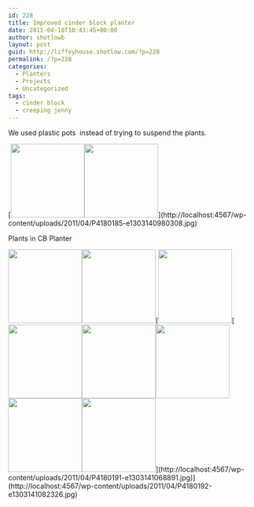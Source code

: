 ```yaml
---
id: 228
title: Improved cinder block planter
date: 2011-04-18T10:43:45+00:00
author: shotlowb
layout: post
guid: http://liffeyhouse.shotlow.com/?p=228
permalink: /?p=228
categories:
  - Planters
  - Projects
  - Uncategorized
tags:
  - cinder block
  - creeping jenny
---
```

We used plastic pots  instead of trying to suspend the plants.

[<img class="alignnone size-thumbnail wp-image-244" title="CB Planter" src="http://liffeyhouse.shotlow.com/wp-content/uploads/2011/04/P4180185-150x150.jpg" alt="" width="150" height="150" />[<img class="alignnone size-thumbnail wp-image-239" title="CB Planter" src="http://liffeyhouse.shotlow.com/wp-content/uploads/2011/04/P4180190-150x150.jpg" alt="" width="150" height="150" />](http://localhost:4567/wp-content/uploads/2011/04/P4180190-e1303141046126.jpg)](http://localhost:4567/wp-content/uploads/2011/04/P4180185-e1303140980308.jpg)

Plants in CB Planter

[<img class="alignnone size-thumbnail wp-image-235" title="CB Planter" src="http://liffeyhouse.shotlow.com/wp-content/uploads/2011/04/P4180194-150x150.jpg" alt="" width="150" height="150" />](http://localhost:4567/wp-content/uploads/2011/04/P4180194-e1303141116856.jpg)[<img class="alignnone size-thumbnail wp-image-236" title="CB Planter" src="http://liffeyhouse.shotlow.com/wp-content/uploads/2011/04/P4180193-150x150.jpg" alt="" width="150" height="150" />](http://localhost:4567/wp-content/uploads/2011/04/P4180193-e1303141097447.jpg)[<img class="alignnone size-thumbnail wp-image-237" title="CB Planter" src="http://liffeyhouse.shotlow.com/wp-content/uploads/2011/04/P4180192-150x150.jpg" alt="" width="150" height="150" />[<img class="alignnone size-thumbnail wp-image-238" title="CB Planter - Creeping Jenny" src="http://liffeyhouse.shotlow.com/wp-content/uploads/2011/04/P4180191-150x150.jpg" alt="" width="150" height="150" />[<img class="alignnone size-thumbnail wp-image-240" title="CB Planter - Creeping Jenny" src="http://liffeyhouse.shotlow.com/wp-content/uploads/2011/04/P4180189-150x150.jpg" alt="" width="150" height="150" />](http://localhost:4567/wp-content/uploads/2011/04/P4180189-e1303141031681.jpg)[<img class="alignnone size-thumbnail wp-image-241" title="CB Planter" src="http://liffeyhouse.shotlow.com/wp-content/uploads/2011/04/P4180188-150x150.jpg" alt="" width="150" height="150" />](http://localhost:4567/wp-content/uploads/2011/04/P4180188-e1303141015627.jpg)[<img class="alignnone size-thumbnail wp-image-242" title="CB Planter" src="http://liffeyhouse.shotlow.com/wp-content/uploads/2011/04/P4180187-150x150.jpg" alt="" width="150" height="150" />](http://localhost:4567/wp-content/uploads/2011/04/P4180187-e1303141003503.jpg)[<img class="alignnone size-thumbnail wp-image-243" title="CB Planter" src="http://liffeyhouse.shotlow.com/wp-content/uploads/2011/04/P4180186-150x150.jpg" alt="" width="150" height="150" />](http://localhost:4567/wp-content/uploads/2011/04/P4180186-e1303140990964.jpg)](http://localhost:4567/wp-content/uploads/2011/04/P4180191-e1303141068891.jpg)](http://localhost:4567/wp-content/uploads/2011/04/P4180192-e1303141082326.jpg)
